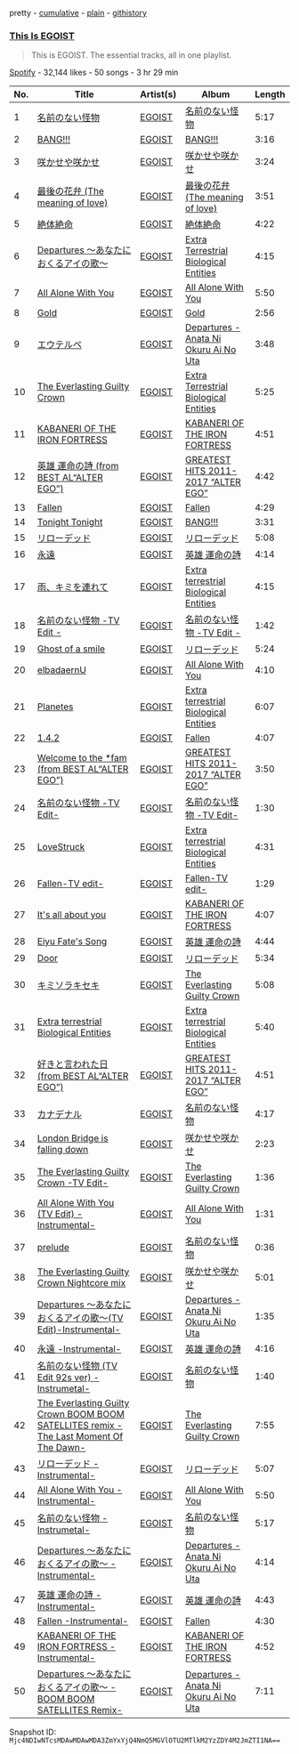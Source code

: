 pretty - [cumulative](/playlists/cumulative/37i9dQZF1DZ06evO07DtzR.md) - [plain](/playlists/plain/37i9dQZF1DZ06evO07DtzR) - [githistory](https://github.githistory.xyz/mackorone/spotify-playlist-archive/blob/main/playlists/plain/37i9dQZF1DZ06evO07DtzR)

### [This Is EGOIST](https://open.spotify.com/playlist/37i9dQZF1DZ06evO07DtzR)

> This is EGOIST\. The essential tracks, all in one playlist.

[Spotify](https://open.spotify.com/user/spotify) - 32,144 likes - 50 songs - 3 hr 29 min

| No. | Title | Artist(s) | Album | Length |
|---|---|---|---|---|
| 1 | [名前のない怪物](https://open.spotify.com/track/7ebceNRVeFRFpd4qLENYpO) | [EGOIST](https://open.spotify.com/artist/0k7JZhYS35IewiKNHW7KMj) | [名前のない怪物](https://open.spotify.com/album/7f7ca0HGWNd2UJDmaV7dUG) | 5:17 |
| 2 | [BANG!!!](https://open.spotify.com/track/4o1s691Qn6lUmFh1Bl28NG) | [EGOIST](https://open.spotify.com/artist/0k7JZhYS35IewiKNHW7KMj) | [BANG!!!](https://open.spotify.com/album/7JruDbtqHdtkxzIXBf6gjO) | 3:16 |
| 3 | [咲かせや咲かせ](https://open.spotify.com/track/6Qn2DEvR2t1iNyLSmghWxr) | [EGOIST](https://open.spotify.com/artist/0k7JZhYS35IewiKNHW7KMj) | [咲かせや咲かせ](https://open.spotify.com/album/7nYDf2MRbrQA6aiyrzPgx7) | 3:24 |
| 4 | [最後の花弁 \(The meaning of love\)](https://open.spotify.com/track/6P0Nb6NCHckoZtZI54XS2l) | [EGOIST](https://open.spotify.com/artist/0k7JZhYS35IewiKNHW7KMj) | [最後の花弁 \(The meaning of love\)](https://open.spotify.com/album/13yUbPloFlPSQoQ3Ju8DR3) | 3:51 |
| 5 | [絶体絶命](https://open.spotify.com/track/62yZ21fqY3DIxXxV0vBdqP) | [EGOIST](https://open.spotify.com/artist/0k7JZhYS35IewiKNHW7KMj) | [絶体絶命](https://open.spotify.com/album/49DU4EI3EfLcmY7iVufP4O) | 4:22 |
| 6 | [Departures 〜あなたにおくるアイの歌〜](https://open.spotify.com/track/33w7LgNJIuhs5dhSYZ0do1) | [EGOIST](https://open.spotify.com/artist/0k7JZhYS35IewiKNHW7KMj) | [Extra Terrestrial Biological Entities](https://open.spotify.com/album/0CytqeWiNHC513V6oepX2F) | 4:15 |
| 7 | [All Alone With You](https://open.spotify.com/track/2fkSKbhD79K9JRFUSuhzk3) | [EGOIST](https://open.spotify.com/artist/0k7JZhYS35IewiKNHW7KMj) | [All Alone With You](https://open.spotify.com/album/6jX8qb7jeuhudH40tWG4B7) | 5:50 |
| 8 | [Gold](https://open.spotify.com/track/2tpiDrtRmRq5ZdQLQVaDmz) | [EGOIST](https://open.spotify.com/artist/0k7JZhYS35IewiKNHW7KMj) | [Gold](https://open.spotify.com/album/0AMQOXe131J5SlkABq1ass) | 2:56 |
| 9 | [エウテルペ](https://open.spotify.com/track/0aAzBVTjeTY83SlwoWCEfv) | [EGOIST](https://open.spotify.com/artist/0k7JZhYS35IewiKNHW7KMj) | [Departures \- Anata Ni Okuru Ai No Uta](https://open.spotify.com/album/5WlYfrfJKDX3JbZDfQbJgy) | 3:48 |
| 10 | [The Everlasting Guilty Crown](https://open.spotify.com/track/76jRSSkd4pLwUflgwSeuB0) | [EGOIST](https://open.spotify.com/artist/0k7JZhYS35IewiKNHW7KMj) | [Extra Terrestrial Biological Entities](https://open.spotify.com/album/0CytqeWiNHC513V6oepX2F) | 5:25 |
| 11 | [KABANERI OF THE IRON FORTRESS](https://open.spotify.com/track/5ltF6YRUpZNrEjZF7ky6eI) | [EGOIST](https://open.spotify.com/artist/0k7JZhYS35IewiKNHW7KMj) | [KABANERI OF THE IRON FORTRESS](https://open.spotify.com/album/08MF5DFbIV3DjEo9MfDLW2) | 4:51 |
| 12 | [英雄 運命の詩 \(from BEST AL“ALTER EGO”\)](https://open.spotify.com/track/1dyUhpaEsSl2QU25ieLoqn) | [EGOIST](https://open.spotify.com/artist/0k7JZhYS35IewiKNHW7KMj) | [GREATEST HITS 2011\-2017 “ALTER EGO”](https://open.spotify.com/album/6TXu1SOr7m6NBuaD5QIzPr) | 4:42 |
| 13 | [Fallen](https://open.spotify.com/track/5AngW69uAboljtCBHZ6AsT) | [EGOIST](https://open.spotify.com/artist/0k7JZhYS35IewiKNHW7KMj) | [Fallen](https://open.spotify.com/album/5DUPsFaK2t1wcaYc7khsAP) | 4:29 |
| 14 | [Tonight Tonight](https://open.spotify.com/track/0u6qh4GP6vNsUtj35KeG17) | [EGOIST](https://open.spotify.com/artist/0k7JZhYS35IewiKNHW7KMj) | [BANG!!!](https://open.spotify.com/album/6mP4waxyh54qivGqO0H5Gz) | 3:31 |
| 15 | [リローデッド](https://open.spotify.com/track/3FdM4BNjTV1g7e98dNDtUB) | [EGOIST](https://open.spotify.com/artist/0k7JZhYS35IewiKNHW7KMj) | [リローデッド](https://open.spotify.com/album/7ISfH1G7GDz5VPAi200l2B) | 5:08 |
| 16 | [永遠](https://open.spotify.com/track/0esGPhsobf4wut5WyVhtRf) | [EGOIST](https://open.spotify.com/artist/0k7JZhYS35IewiKNHW7KMj) | [英雄 運命の詩](https://open.spotify.com/album/1FaJ8Zbd4jIC3SK7Hnye9r) | 4:14 |
| 17 | [雨、キミを連れて](https://open.spotify.com/track/3S4iNos3MGzmixgZIuQVYr) | [EGOIST](https://open.spotify.com/artist/0k7JZhYS35IewiKNHW7KMj) | [Extra terrestrial Biological Entities](https://open.spotify.com/album/1VihbCScbhSnObSiflsRhi) | 4:15 |
| 18 | [名前のない怪物 \-TV Edit \-](https://open.spotify.com/track/71HUrLJqdnXi9w1Vvb5bPR) | [EGOIST](https://open.spotify.com/artist/0k7JZhYS35IewiKNHW7KMj) | [名前のない怪物 \-TV Edit \-](https://open.spotify.com/album/6pYCnYN6J51Ky2doNPEKGl) | 1:42 |
| 19 | [Ghost of a smile](https://open.spotify.com/track/1pZLymms07WcWgtKdhg78k) | [EGOIST](https://open.spotify.com/artist/0k7JZhYS35IewiKNHW7KMj) | [リローデッド](https://open.spotify.com/album/7ISfH1G7GDz5VPAi200l2B) | 5:24 |
| 20 | [elbadaernU](https://open.spotify.com/track/7hWcW1U8ZUkjFYRo3sHEzT) | [EGOIST](https://open.spotify.com/artist/0k7JZhYS35IewiKNHW7KMj) | [All Alone With You](https://open.spotify.com/album/6jX8qb7jeuhudH40tWG4B7) | 4:10 |
| 21 | [Planetes](https://open.spotify.com/track/1GUnIBiLhgEwSQJzGNuUrk) | [EGOIST](https://open.spotify.com/artist/0k7JZhYS35IewiKNHW7KMj) | [Extra terrestrial Biological Entities](https://open.spotify.com/album/1VihbCScbhSnObSiflsRhi) | 6:07 |
| 22 | [1.4.2](https://open.spotify.com/track/4f34ChSJuD35faJXkZrcx5) | [EGOIST](https://open.spotify.com/artist/0k7JZhYS35IewiKNHW7KMj) | [Fallen](https://open.spotify.com/album/6YHmti57sy3833VRHXR5bI) | 4:07 |
| 23 | [Welcome to the \*fam \(from BEST AL“ALTER EGO”\)](https://open.spotify.com/track/36ePkoHGeWwSGchLgZaSAc) | [EGOIST](https://open.spotify.com/artist/0k7JZhYS35IewiKNHW7KMj) | [GREATEST HITS 2011\-2017 “ALTER EGO”](https://open.spotify.com/album/6TXu1SOr7m6NBuaD5QIzPr) | 3:50 |
| 24 | [名前のない怪物 \-TV Edit\- <DAY version>](https://open.spotify.com/track/4lhRGkiHL6opuapwlpMUlV) | [EGOIST](https://open.spotify.com/artist/0k7JZhYS35IewiKNHW7KMj) | [名前のない怪物 \-TV Edit\- <DAY version>](https://open.spotify.com/album/1lLiLkbIV9dwkyQ2blAzgD) | 1:30 |
| 25 | [LoveStruck](https://open.spotify.com/track/4ts45vwSYcZJdIZdlt5OUz) | [EGOIST](https://open.spotify.com/artist/0k7JZhYS35IewiKNHW7KMj) | [Extra terrestrial Biological Entities](https://open.spotify.com/album/1VihbCScbhSnObSiflsRhi) | 4:31 |
| 26 | [Fallen\-TV edit\-](https://open.spotify.com/track/1CYwRtu4PBxvkaWwE20byN) | [EGOIST](https://open.spotify.com/artist/0k7JZhYS35IewiKNHW7KMj) | [Fallen\-TV edit\-](https://open.spotify.com/album/46rDtAexHCRaKZTa1dVd7y) | 1:29 |
| 27 | [It's all about you](https://open.spotify.com/track/3mJUvJ1gTQytrTdUh6yeVa) | [EGOIST](https://open.spotify.com/artist/0k7JZhYS35IewiKNHW7KMj) | [KABANERI OF THE IRON FORTRESS](https://open.spotify.com/album/08MF5DFbIV3DjEo9MfDLW2) | 4:07 |
| 28 | [Eiyu Fate's Song](https://open.spotify.com/track/09MdY7aQmFhDdnnQGSk6aa) | [EGOIST](https://open.spotify.com/artist/0k7JZhYS35IewiKNHW7KMj) | [英雄 運命の詩](https://open.spotify.com/album/1FaJ8Zbd4jIC3SK7Hnye9r) | 4:44 |
| 29 | [Door](https://open.spotify.com/track/53MmtPvpScpwrk1Dr87yOG) | [EGOIST](https://open.spotify.com/artist/0k7JZhYS35IewiKNHW7KMj) | [リローデッド](https://open.spotify.com/album/7ISfH1G7GDz5VPAi200l2B) | 5:34 |
| 30 | [キミソラキセキ](https://open.spotify.com/track/1nlcUnsBQP4HB07IYt0Hxn) | [EGOIST](https://open.spotify.com/artist/0k7JZhYS35IewiKNHW7KMj) | [The Everlasting Guilty Crown](https://open.spotify.com/album/4pYCfwpYg7uD3mibYScCb5) | 5:08 |
| 31 | [Extra terrestrial Biological Entities](https://open.spotify.com/track/2ORgcPwvgBo5begZWzYSkE) | [EGOIST](https://open.spotify.com/artist/0k7JZhYS35IewiKNHW7KMj) | [Extra terrestrial Biological Entities](https://open.spotify.com/album/1VihbCScbhSnObSiflsRhi) | 5:40 |
| 32 | [好きと言われた日 \(from BEST AL“ALTER EGO”\)](https://open.spotify.com/track/0TQw7jTUAbTRyx58vwg53E) | [EGOIST](https://open.spotify.com/artist/0k7JZhYS35IewiKNHW7KMj) | [GREATEST HITS 2011\-2017 “ALTER EGO”](https://open.spotify.com/album/6TXu1SOr7m6NBuaD5QIzPr) | 4:51 |
| 33 | [カナデナル](https://open.spotify.com/track/6JgfEzVw7KCWzLeE5rRfqC) | [EGOIST](https://open.spotify.com/artist/0k7JZhYS35IewiKNHW7KMj) | [名前のない怪物](https://open.spotify.com/album/7f7ca0HGWNd2UJDmaV7dUG) | 4:17 |
| 34 | [London Bridge is falling down](https://open.spotify.com/track/5x8Pla4awAAvyfmJG4Se2R) | [EGOIST](https://open.spotify.com/artist/0k7JZhYS35IewiKNHW7KMj) | [咲かせや咲かせ](https://open.spotify.com/album/7nYDf2MRbrQA6aiyrzPgx7) | 2:23 |
| 35 | [The Everlasting Guilty Crown \-TV Edit\-](https://open.spotify.com/track/2v38gEzNILLKvxrkX8NObo) | [EGOIST](https://open.spotify.com/artist/0k7JZhYS35IewiKNHW7KMj) | [The Everlasting Guilty Crown](https://open.spotify.com/album/4pYCfwpYg7uD3mibYScCb5) | 1:36 |
| 36 | [All Alone With You \(TV Edit\) \-Instrumental\-](https://open.spotify.com/track/1NevfY3IplHIbDdiC5lqr4) | [EGOIST](https://open.spotify.com/artist/0k7JZhYS35IewiKNHW7KMj) | [All Alone With You](https://open.spotify.com/album/6jX8qb7jeuhudH40tWG4B7) | 1:31 |
| 37 | [prelude](https://open.spotify.com/track/0TEyUJfLDQs2f3KHsxh4Ue) | [EGOIST](https://open.spotify.com/artist/0k7JZhYS35IewiKNHW7KMj) | [名前のない怪物](https://open.spotify.com/album/7f7ca0HGWNd2UJDmaV7dUG) | 0:36 |
| 38 | [The Everlasting Guilty Crown Nightcore mix](https://open.spotify.com/track/4tGTYRb4WvONONBHQMAJBA) | [EGOIST](https://open.spotify.com/artist/0k7JZhYS35IewiKNHW7KMj) | [咲かせや咲かせ](https://open.spotify.com/album/7nYDf2MRbrQA6aiyrzPgx7) | 5:01 |
| 39 | [Departures 〜あなたにおくるアイの歌〜\(TV Edit\)\-Instrumental\-](https://open.spotify.com/track/4TWjUF3wARx5I0gBMCZIJl) | [EGOIST](https://open.spotify.com/artist/0k7JZhYS35IewiKNHW7KMj) | [Departures \- Anata Ni Okuru Ai No Uta](https://open.spotify.com/album/5WlYfrfJKDX3JbZDfQbJgy) | 1:35 |
| 40 | [永遠 \-Instrumental\-](https://open.spotify.com/track/0Sv4oWlbeLpEy0aU11gOkx) | [EGOIST](https://open.spotify.com/artist/0k7JZhYS35IewiKNHW7KMj) | [英雄 運命の詩](https://open.spotify.com/album/1FaJ8Zbd4jIC3SK7Hnye9r) | 4:16 |
| 41 | [名前のない怪物 \(TV Edit 92s ver\) \-Instrumetal\-](https://open.spotify.com/track/01hMjltcNqB9NweZlSxWvE) | [EGOIST](https://open.spotify.com/artist/0k7JZhYS35IewiKNHW7KMj) | [名前のない怪物](https://open.spotify.com/album/7f7ca0HGWNd2UJDmaV7dUG) | 1:40 |
| 42 | [The Everlasting Guilty Crown BOOM BOOM SATELLITES remix \-The Last Moment Of The Dawn\-](https://open.spotify.com/track/7HkFBmpnbzUPMz3vanDPjO) | [EGOIST](https://open.spotify.com/artist/0k7JZhYS35IewiKNHW7KMj) | [The Everlasting Guilty Crown](https://open.spotify.com/album/2tXcG38XstJAsjlcoDmnxC) | 7:55 |
| 43 | [リローデッド \-Instrumental\-](https://open.spotify.com/track/61j4VXpUIhV2dLUECFAEkO) | [EGOIST](https://open.spotify.com/artist/0k7JZhYS35IewiKNHW7KMj) | [リローデッド](https://open.spotify.com/album/7ISfH1G7GDz5VPAi200l2B) | 5:07 |
| 44 | [All Alone With You \-Instrumental\-](https://open.spotify.com/track/7elhr7ip89XjzWJS3XiwKk) | [EGOIST](https://open.spotify.com/artist/0k7JZhYS35IewiKNHW7KMj) | [All Alone With You](https://open.spotify.com/album/6jX8qb7jeuhudH40tWG4B7) | 5:50 |
| 45 | [名前のない怪物 \-Instrumetal\-](https://open.spotify.com/track/1pNSSNluazasQujT6XiCip) | [EGOIST](https://open.spotify.com/artist/0k7JZhYS35IewiKNHW7KMj) | [名前のない怪物](https://open.spotify.com/album/7f7ca0HGWNd2UJDmaV7dUG) | 5:17 |
| 46 | [Departures 〜あなたにおくるアイの歌〜 \-Instrumental\-](https://open.spotify.com/track/1O82mMEeNCTQZoiefCZLwn) | [EGOIST](https://open.spotify.com/artist/0k7JZhYS35IewiKNHW7KMj) | [Departures \- Anata Ni Okuru Ai No Uta](https://open.spotify.com/album/5WlYfrfJKDX3JbZDfQbJgy) | 4:14 |
| 47 | [英雄 運命の詩 \-Instrumental\-](https://open.spotify.com/track/6lXrGuKbaNnT56kfBJu3fu) | [EGOIST](https://open.spotify.com/artist/0k7JZhYS35IewiKNHW7KMj) | [英雄 運命の詩](https://open.spotify.com/album/1FaJ8Zbd4jIC3SK7Hnye9r) | 4:43 |
| 48 | [Fallen \-Instrumental\-](https://open.spotify.com/track/03byyh97Boqpvg7QF6Kwk2) | [EGOIST](https://open.spotify.com/artist/0k7JZhYS35IewiKNHW7KMj) | [Fallen](https://open.spotify.com/album/6YHmti57sy3833VRHXR5bI) | 4:30 |
| 49 | [KABANERI OF THE IRON FORTRESS \-Instrumental\-](https://open.spotify.com/track/5WQ2gTSyn4zh5skFTF19t6) | [EGOIST](https://open.spotify.com/artist/0k7JZhYS35IewiKNHW7KMj) | [KABANERI OF THE IRON FORTRESS](https://open.spotify.com/album/08MF5DFbIV3DjEo9MfDLW2) | 4:52 |
| 50 | [Departures 〜あなたにおくるアイの歌〜 \-BOOM BOOM SATELLITES Remix\-](https://open.spotify.com/track/4shRfuRkwt9ydnL1gTr0dA) | [EGOIST](https://open.spotify.com/artist/0k7JZhYS35IewiKNHW7KMj) | [Departures \- Anata Ni Okuru Ai No Uta](https://open.spotify.com/album/5WlYfrfJKDX3JbZDfQbJgy) | 7:11 |

Snapshot ID: `Mjc4NDIwNTcsMDAwMDAwMDA3ZmYxYjQ4NmQ5MGVlOTU2MTlkM2YzZDY4M2JmZTI1NA==`
